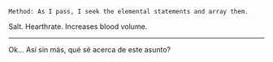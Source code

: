 	Method: As I pass, I seek the elemental statements and array them.

Salt. Hearthrate. Increases blood volume.

---
Ok... Así sin más, qué sé acerca de este asunto?
